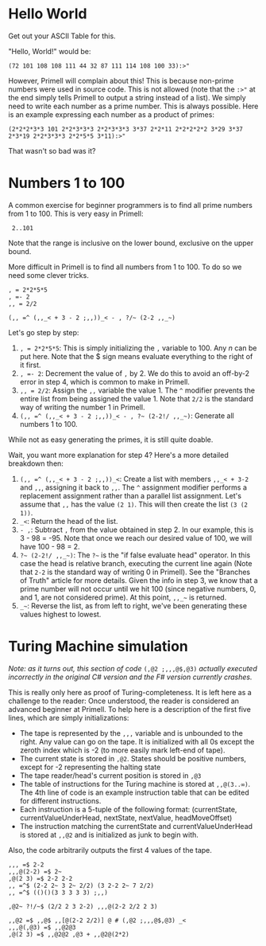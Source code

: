 # Hello World

Get out your ASCII Table for this.

"Hello, World!" would be:

    (72 101 108 108 111 44 32 87 111 114 108 100 33):>"

However, Primell will complain about this! This is because non-prime numbers were used in source code. This is not allowed (note that the `:>"` at the end simply tells Primell to output a string instead of a list). We simply need to write each number as a prime number. This is always possible. Here is an example expressing each number as a product of primes:

    (2*2*2*3*3 101 2*2*3*3*3 2*2*3*3*3 3*37 2*2*11 2*2*2*2*2 3*29 3*37 2*3*19 2*2*3*3*3 2*2*5*5 3*11):>"

That wasn't so bad was it?

# Numbers 1 to 100

A common exercise for beginner programmers is to find all prime numbers from 1 to 100. This is very easy in Primell:

     2..101

Note that the range is inclusive on the lower bound, exclusive on the upper bound.

More difficult in Primell is to find all numbers from 1 to 100. To do so we need some clever tricks.

	, = 2*2*5*5
	, =- 2
	,, = 2/2

	(,, =^ (,,_< + 3 - 2 ;,,))_< - , ?/~ (2-2 ,,_~)

Let's go step by step:

 1. `, = 2*2*5*5`: This is simply initializing the `,` variable to 100. Any *n* can be put here. Note that the $ sign means evaluate everything to the right of it first.
 2. `, =- 2`: Decrement the value of `,` by 2. We do this to avoid an off-by-2 error in step 4, which is common to make in Primell.
 3. `,, = 2/2`: Assign the `,,` variable the value 1. The `^` modifier prevents the entire list from being assigned the value 1. Note that `2/2` is the standard way of writing the number 1 in Primell. 
 4. `(,, =^ (,,_< + 3 - 2 ;,,))_< - , ?~ (2-2!/ ,,_~)`: Generate all numbers 1 to 100.

While not as easy generating the primes, it is still quite doable.

Wait, you want more explanation for step 4? Here's a more detailed breakdown then:

 1. `(,, =^ (,,_< + 3 - 2 ;,,))_<`: Create a list with members `,,_< + 3-2` and `,,`, assigning it back to `,,`. The `^` assignment modifier performs a replacement assignment rather than a parallel list assignment. Let's assume that `,,` has the value `(2 1)`. This will then create the list `(3 (2 1))`.
 2. `_<`: Return the head of the list.
 3. `- ,`: Subtract `,` from the value obtained in step 2. In our example, this is 3 - 98 = -95. Note that once we reach our desired value of 100, we will have 100 - 98 = 2.
 4. `?~ (2-2!/ ,,_~)`: The `?~` is the "if false evaluate head" operator. In this case the head is relative branch, executing the current line again (Note that `2-2` is the standard way of writing 0 in Primell). See the "Branches of Truth" article for more details. Given the info in step 3, we know that a prime number will not occur until we hit 100 (since negative numbers, 0, and 1, are not considered prime). At this point, `,,_~` is returned. 
 5. `_~`: Reverse the list, as from left to right, we've been generating these values highest to lowest.


# Turing Machine simulation

_Note: as it turns out, this section of code_ `(,@2 ;,,,@$,@3)` _actually executed incorrectly in the original C# version and the F# version currently crashes._

This is really only here as proof of Turing-completeness. It is left here as a challenge to the reader: Once understood, the reader is considered an advanced beginner at Primell. To help here is a description of the first five lines, which are simply initializations:
 
 - The tape is represented by the `,,,` variable and is unbounded to the right. Any value can go on the tape. It is initialized with all 0s except the zeroth index which is -2 (to more easily mark left-end of tape).
 - The current state is stored in `,@2`. States should be positive numbers, except for -2 representing the halting state
 - The tape reader/head's current position is stored in `,@3`
 - The table of instructions for the Turing machine is stored at `,,@(3..∞)`. The 4th line of code is an example instruction table that can be edited for different instructions.
 - Each instruction is a 5-tuple of the following format: (currentState, currentValueUnderHead, nextState, nextValue, headMoveOffset)
 - The instruction matching the currentState and currentValueUnderHead is stored at `,,@2` and is initialized as junk to begin with.

Also, the code arbitrarily outputs the first 4 values of the tape.

	,,, =$ 2-2
	,,,@(2-2) =$ 2~
	,@(2 3) =$ 2-2 2-2
	,, =^$ (2-2 2~ 3 2~ 2/2) (3 2-2 2~ 7 2/2)
	,, =^$ (()()(3 3 3 3 3) ;,,)

	,@2~ ?!/~$ (2/2 2 3 2-2) ,,,@(2-2 2/2 2 3)

	,,@2 =$ ,,@$ ,,[@(2-2 2/2)] @ # (,@2 ;,,,@$,@3) _<
	,,,@(,@3) =$ ,,@2@3
	,@(2 3) =$ ,,@2@2 ,@3 + ,,@2@(2*2)

